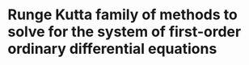 # Runge Kutta family of methods to solve for the system of first-order ordinary differential equations
